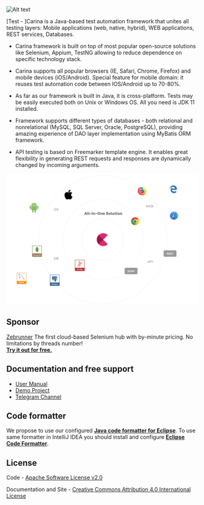 ![Alt text](./docs/img/carina.png "Carina Logo")

[Test - ]Carina is a Java-based test automation framework that unites all testing layers: Mobile applications (web, native, hybrid), WEB applications, REST services, Databases.

* Carina framework is built on top of most popular open-source solutions like Selenium, Appium, TestNG allowing to reduce dependence on specific technology stack.

* Carina supports all popular browsers (IE, Safari, Chrome, Firefox) and mobile devices (iOS/Android). Special feature for mobile domain: it reuses test automation code between IOS/Android up to 70-80%.

* As far as our framework is built in Java, it is cross-platform. Tests may be easily executed both on Unix or Windows OS. All you need is JDK 11 installed.

* Framework supports different types of databases - both relational and nonrelational (MySQL, SQL Server, Oracle, PostgreSQL), providing amazing experience of DAO layer implementation using MyBatis ORM framework.

* API testing is based on Freemarker template engine. It enables great flexibility in generating REST requests and responses are dynamically changed by incoming arguments. 

![Alt text](./docs/img/carina_space.png "Carina Overview")

## Sponsor
[Zebrunner](https://zebrunner.com) The first cloud-based Selenium hub with by-minute pricing. No limitations by threads number!<br>
[<b>Try it out for free.</b>](https://zebrunner.com)

## Documentation and free support
* [User Manual](http://qaprosoft.github.io/carina)
* [Demo Project](https://github.com/qaprosoft/carina-demo)
* [Telegram Channel](https://t.me/qps_carina)

## Code formatter
We propose to use our configured [**Java code formatter for Eclipse**](https://github.com/qaprosoft/carina/blob/master/carina_formatter.xml). To use same formatter in IntelliJ IDEA you should install and configure [**Eclipse Code Formatter**](https://plugins.jetbrains.com/plugin/6546-eclipse-code-formatter).

## License
Code - [Apache Software License v2.0](http://www.apache.org/licenses/LICENSE-2.0)

Documentation and Site - [Creative Commons Attribution 4.0 International License](http://creativecommons.org/licenses/by/4.0/deed.en_US)
